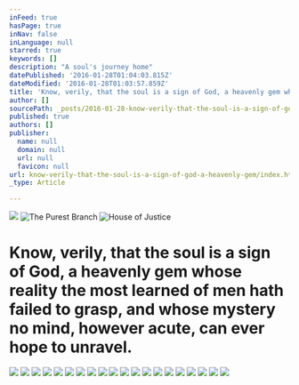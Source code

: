 ```yaml
---
inFeed: true
hasPage: true
inNav: false
inLanguage: null
starred: true
keywords: []
description: "A soul's journey home"
datePublished: '2016-01-28T01:04:03.815Z'
dateModified: '2016-01-28T01:03:57.859Z'
title: 'Know, verily, that the soul is a sign of God, a heavenly gem whose reality the most learned of men hath failed to grasp, and whose mystery no mind, however acute, can ever hope to unravel.'
author: []
sourcePath: _posts/2016-01-28-know-verily-that-the-soul-is-a-sign-of-god-a-heavenly-gem.md
published: true
authors: []
publisher:
  name: null
  domain: null
  url: null
  favicon: null
url: know-verily-that-the-soul-is-a-sign-of-god-a-heavenly-gem/index.html
_type: Article

---
```

![](https://the-grid-user-content.s3-us-west-2.amazonaws.com/fd44f9ff-d542-4db8-8b3e-863019f12e7f.jpg)
![The Purest Branch](https://the-grid-user-content.s3-us-west-2.amazonaws.com/e6198aa8-862f-4f6f-852f-2f2181ba0867.jpg)
![House of Justice](https://the-grid-user-content.s3-us-west-2.amazonaws.com/016f41f3-174b-4693-a371-df7cf27f7cc9.jpg)

# Know, verily, that the soul is a sign of God, a heavenly gem whose reality the most learned of men hath failed to grasp, and whose mystery no mind, however acute, can ever hope to unravel.

![](https://the-grid-user-content.s3-us-west-2.amazonaws.com/84d23c55-2c4b-4e3c-b76c-dcab7caf8da9.jpg)
![](https://the-grid-user-content.s3-us-west-2.amazonaws.com/858bf1a7-058d-48d7-bf7e-751d6e0de0b8.jpg)
![](https://the-grid-user-content.s3-us-west-2.amazonaws.com/495fc214-47db-4d93-8dce-adc5f7cfc950.jpg)
![](https://the-grid-user-content.s3-us-west-2.amazonaws.com/78dc0240-6f45-42ad-8e8d-6bcb64e8cc26.jpg)
![](https://the-grid-user-content.s3-us-west-2.amazonaws.com/133b8a87-cdd7-466f-93f2-ee8272b4acb6.jpg)
![](https://the-grid-user-content.s3-us-west-2.amazonaws.com/219877fa-62db-41f5-ace4-1a9e5a16ca3a.jpg)
![](https://the-grid-user-content.s3-us-west-2.amazonaws.com/537b8b7b-f719-412b-ac59-1ebad32eae45.jpg)
![](https://the-grid-user-content.s3-us-west-2.amazonaws.com/b8e8529d-b991-4f6e-869b-ec153eaebd2f.jpg)
![](https://the-grid-user-content.s3-us-west-2.amazonaws.com/f1a56c43-cc33-4e40-9a65-391df53e1a58.jpg)
![](https://the-grid-user-content.s3-us-west-2.amazonaws.com/575d34cd-4c51-46a1-af8b-6695c37be30f.jpg)
![](https://the-grid-user-content.s3-us-west-2.amazonaws.com/fb8f4667-c7ea-42fd-957e-d5088dd5e2ae.JPG)
![](https://the-grid-user-content.s3-us-west-2.amazonaws.com/253c538d-7d5b-45b6-9a2e-3063c7e2ec6c.JPG)
![](https://the-grid-user-content.s3-us-west-2.amazonaws.com/1513f489-6e68-4afd-baf5-d65e087378e0.JPG)
![](https://the-grid-user-content.s3-us-west-2.amazonaws.com/77591705-6e4b-4651-9cb1-f2d76cf11509.JPG)
![](https://the-grid-user-content.s3-us-west-2.amazonaws.com/74c0a4c7-4efb-4dd0-9a6b-afbde73638ed.JPG)
![](https://the-grid-user-content.s3-us-west-2.amazonaws.com/22462441-db1d-43b6-a080-5811ae999ffb.JPG)
![](https://the-grid-user-content.s3-us-west-2.amazonaws.com/3b308ea2-052d-4489-ba49-c0ebefbb07bc.JPG)
![](https://the-grid-user-content.s3-us-west-2.amazonaws.com/0f52ff85-655d-4cb0-9252-839a72dee58a.JPG)
![](https://the-grid-user-content.s3-us-west-2.amazonaws.com/b1112a06-4a52-48bd-ab52-48e7c4068e65.jpg)
![](https://the-grid-user-content.s3-us-west-2.amazonaws.com/d7bd81b3-c49d-4eb3-aa29-5830317de601.JPG)